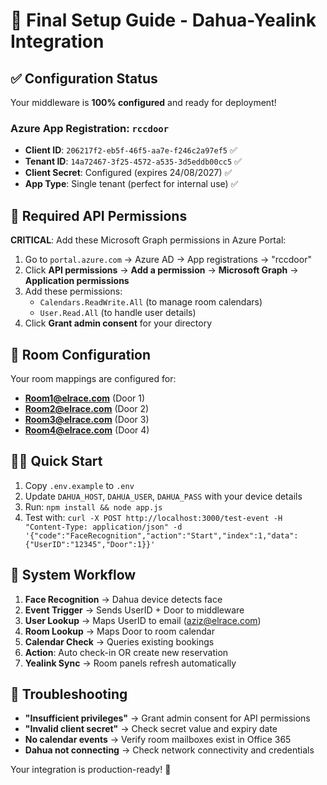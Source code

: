 # 🚀 Final Setup Guide - Dahua-Yealink Integration

## ✅ Configuration Status
Your middleware is **100% configured** and ready for deployment!

### Azure App Registration: `rccdoor`
- **Client ID**: `206217f2-eb5f-46f5-aa7e-f246c2a97ef5` ✅
- **Tenant ID**: `14a72467-3f25-4572-a535-3d5eddb00cc5` ✅
- **Client Secret**: Configured (expires 24/08/2027) ✅
- **App Type**: Single tenant (perfect for internal use) ✅

## 🔑 Required API Permissions
**CRITICAL**: Add these Microsoft Graph permissions in Azure Portal:

1. Go to `portal.azure.com` → Azure AD → App registrations → "rccdoor"
2. Click **API permissions** → **Add a permission** → **Microsoft Graph** → **Application permissions**
3. Add these permissions:
   - `Calendars.ReadWrite.All` (to manage room calendars)
   - `User.Read.All` (to handle user details)
4. Click **Grant admin consent** for your directory

## 📧 Room Configuration
Your room mappings are configured for:
- **Room1@elrace.com** (Door 1)
- **Room2@elrace.com** (Door 2) 
- **Room3@elrace.com** (Door 3)
- **Room4@elrace.com** (Door 4)

## 🏃‍♂️ Quick Start
1. Copy `.env.example` to `.env`
2. Update `DAHUA_HOST`, `DAHUA_USER`, `DAHUA_PASS` with your device details
3. Run: `npm install && node app.js`
4. Test with: `curl -X POST http://localhost:3000/test-event -H "Content-Type: application/json" -d '{"code":"FaceRecognition","action":"Start","index":1,"data":{"UserID":"12345","Door":1}}'`

## 🔧 System Workflow
1. **Face Recognition** → Dahua device detects face
2. **Event Trigger** → Sends UserID + Door to middleware
3. **User Lookup** → Maps UserID to email (aziz@elrace.com)
4. **Room Lookup** → Maps Door to room calendar
5. **Calendar Check** → Queries existing bookings
6. **Action**: Auto check-in OR create new reservation
7. **Yealink Sync** → Room panels refresh automatically

## 🚨 Troubleshooting
- **"Insufficient privileges"** → Grant admin consent for API permissions
- **"Invalid client secret"** → Check secret value and expiry date
- **No calendar events** → Verify room mailboxes exist in Office 365
- **Dahua not connecting** → Check network connectivity and credentials

Your integration is production-ready! 🎉
